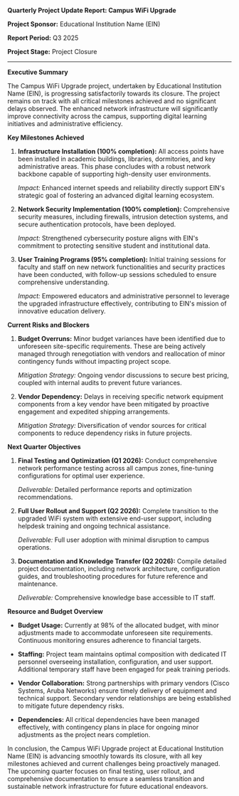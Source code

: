 **Quarterly Project Update Report: Campus WiFi Upgrade**

**Project Sponsor:** Educational Institution Name (EIN)

**Report Period:** Q3 2025

**Project Stage:** Project Closure

---

**Executive Summary**

The Campus WiFi Upgrade project, undertaken by Educational Institution Name (EIN), is progressing satisfactorily towards its closure. The project remains on track with all critical milestones achieved and no significant delays observed. The enhanced network infrastructure will significantly improve connectivity across the campus, supporting digital learning initiatives and administrative efficiency.

**Key Milestones Achieved**

1. **Infrastructure Installation (100% completion):** All access points have been installed in academic buildings, libraries, dormitories, and key administrative areas. This phase concludes with a robust network backbone capable of supporting high-density user environments.

   *Impact:* Enhanced internet speeds and reliability directly support EIN's strategic goal of fostering an advanced digital learning ecosystem.

2. **Network Security Implementation (100% completion):** Comprehensive security measures, including firewalls, intrusion detection systems, and secure authentication protocols, have been deployed.

   *Impact:* Strengthened cybersecurity posture aligns with EIN's commitment to protecting sensitive student and institutional data.

3. **User Training Programs (95% completion):** Initial training sessions for faculty and staff on new network functionalities and security practices have been conducted, with follow-up sessions scheduled to ensure comprehensive understanding.

   *Impact:* Empowered educators and administrative personnel to leverage the upgraded infrastructure effectively, contributing to EIN's mission of innovative education delivery.

**Current Risks and Blockers**

1. **Budget Overruns:** Minor budget variances have been identified due to unforeseen site-specific requirements. These are being actively managed through renegotiation with vendors and reallocation of minor contingency funds without impacting project scope.

   *Mitigation Strategy:* Ongoing vendor discussions to secure best pricing, coupled with internal audits to prevent future variances.

2. **Vendor Dependency:** Delays in receiving specific network equipment components from a key vendor have been mitigated by proactive engagement and expedited shipping arrangements.

   *Mitigation Strategy:* Diversification of vendor sources for critical components to reduce dependency risks in future projects.

**Next Quarter Objectives**

1. **Final Testing and Optimization (Q1 2026):** Conduct comprehensive network performance testing across all campus zones, fine-tuning configurations for optimal user experience.

   *Deliverable:* Detailed performance reports and optimization recommendations.

2. **Full User Rollout and Support (Q2 2026):** Complete transition to the upgraded WiFi system with extensive end-user support, including helpdesk training and ongoing technical assistance.

   *Deliverable:* Full user adoption with minimal disruption to campus operations.

3. **Documentation and Knowledge Transfer (Q2 2026):** Compile detailed project documentation, including network architecture, configuration guides, and troubleshooting procedures for future reference and maintenance.

   *Deliverable:* Comprehensive knowledge base accessible to IT staff.

**Resource and Budget Overview**

- **Budget Usage:** Currently at 98% of the allocated budget, with minor adjustments made to accommodate unforeseen site requirements. Continuous monitoring ensures adherence to financial targets.
  
- **Staffing:** Project team maintains optimal composition with dedicated IT personnel overseeing installation, configuration, and user support. Additional temporary staff have been engaged for peak training periods.

- **Vendor Collaboration:** Strong partnerships with primary vendors (Cisco Systems, Aruba Networks) ensure timely delivery of equipment and technical support. Secondary vendor relationships are being established to mitigate future dependency risks.

- **Dependencies:** All critical dependencies have been managed effectively, with contingency plans in place for ongoing minor adjustments as the project nears completion.

In conclusion, the Campus WiFi Upgrade project at Educational Institution Name (EIN) is advancing smoothly towards its closure, with all key milestones achieved and current challenges being proactively managed. The upcoming quarter focuses on final testing, user rollout, and comprehensive documentation to ensure a seamless transition and sustainable network infrastructure for future educational endeavors.